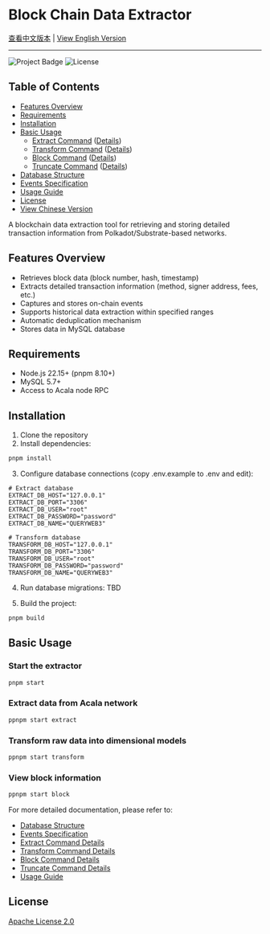 # Block Chain Data Extractor

[查看中文版本](README_cn.md) | [View English Version](#)

---

![Project Badge](https://img.shields.io/badge/Blockchain-Data-blue)
![License](https://img.shields.io/badge/License-Apache%202.0-green)

## Table of Contents
- [Features Overview](#features-overview)
- [Requirements](#requirements)
- [Installation](#installation)
- [Basic Usage](#basic-usage)
  - [Extract Command](#extract-command) ([Details](doc/en/extract_command.md))
  - [Transform Command](#transform-command) ([Details](doc/en/transform_command.md))
  - [Block Command](#block-command) ([Details](doc/en/block_command.md))
  - [Truncate Command](#truncate-command) ([Details](doc/en/truncate_command.md))
- [Database Structure](doc/en/database.md)
- [Events Specification](doc/en/events.md)
- [Usage Guide](doc/en/usage.md)
- [License](#license)
- [View Chinese Version](README_cn.md)

A blockchain data extraction tool for retrieving and storing detailed transaction information from Polkadot/Substrate-based networks.

## Features Overview

- Retrieves block data (block number, hash, timestamp)
- Extracts detailed transaction information (method, signer address, fees, etc.)
- Captures and stores on-chain events
- Supports historical data extraction within specified ranges
- Automatic deduplication mechanism
- Stores data in MySQL database

## Requirements

- Node.js 22.15+ (pnpm 8.10+)
- MySQL 5.7+
- Access to Acala node RPC

## Installation

1. Clone the repository
2. Install dependencies:
```bash
pnpm install
```

3. Configure database connections (copy .env.example to .env and edit):
```env
# Extract database
EXTRACT_DB_HOST="127.0.0.1"
EXTRACT_DB_PORT="3306"
EXTRACT_DB_USER="root"
EXTRACT_DB_PASSWORD="password"
EXTRACT_DB_NAME="QUERYWEB3"

# Transform database 
TRANSFORM_DB_HOST="127.0.0.1"
TRANSFORM_DB_PORT="3306"
TRANSFORM_DB_USER="root"
TRANSFORM_DB_PASSWORD="password"
TRANSFORM_DB_NAME="QUERYWEB3"
```

4. Run database migrations:
TBD

5. Build the project:
```bash
pnpm build
```

## Basic Usage

### Start the extractor
```bash
pnpm start
```

### Extract data from Acala network
```bash
ppnpm start extract
```

### Transform raw data into dimensional models
```bash
ppnpm start transform
```

### View block information
```bash
ppnpm start block
```

For more detailed documentation, please refer to:
- [Database Structure](doc/en/database.md)
- [Events Specification](doc/en/events.md)  
- [Extract Command Details](doc/en/extract_command.md)
- [Transform Command Details](doc/en/transform_command.md)
- [Block Command Details](doc/en/block_command.md)
- [Truncate Command Details](doc/en/truncate_command.md)
- [Usage Guide](doc/en/usage.md)

## License

[Apache License 2.0](LICENSE)
